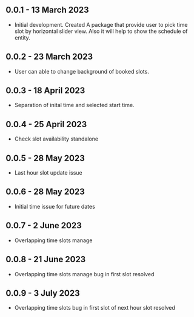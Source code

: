 ## 0.0.1 - 13 March 2023

* Initial development. Created A package that provide user to pick time slot by horizontal slider view. Also it will help to show the schedule of entity.

## 0.0.2 - 23 March 2023

* User can able to change background of booked slots.

## 0.0.3 - 18 April 2023

* Separation of inital time and selected start time.

## 0.0.4 - 25 April 2023

* Check slot availability standalone

## 0.0.5 - 28 May 2023

* Last hour slot update issue

## 0.0.6 - 28 May 2023

* Initial time issue for future dates

## 0.0.7 - 2 June 2023

* Overlapping time slots manage

## 0.0.8 - 21 June 2023

* Overlapping time slots manage bug in first slot resolved

## 0.0.9 - 3 July 2023

* Overlapping time slots bug in first slot of next hour slot resolved
